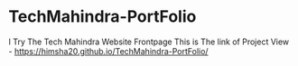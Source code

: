 # TechMahindra-PortFolio
I Try The Tech Mahindra Website Frontpage 
This is The link of Project View - https://himsha20.github.io/TechMahindra-PortFolio/ 
